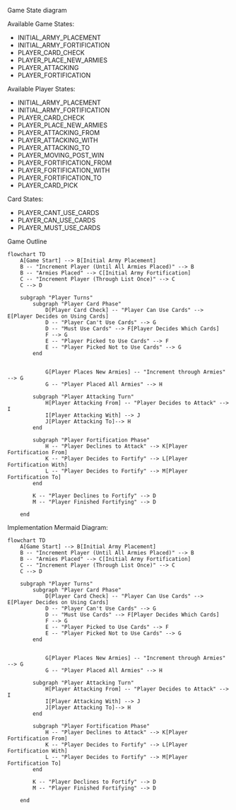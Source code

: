 Game State diagram

Available Game States:
  - INITIAL_ARMY_PLACEMENT
  - INITIAL_ARMY_FORTIFICATION
  - PLAYER_CARD_CHECK
  - PLAYER_PLACE_NEW_ARMIES
  - PLAYER_ATTACKING
  - PLAYER_FORTIFICATION

Available Player States:
  - INITIAL_ARMY_PLACEMENT
  - INITIAL_ARMY_FORTIFICATION
  - PLAYER_CARD_CHECK
  - PLAYER_PLACE_NEW_ARMIES
  - PLAYER_ATTACKING_FROM
  - PLAYER_ATTACKING_WITH
  - PLAYER_ATTACKING_TO
  - PLAYER_MOVING_POST_WIN
  - PLAYER_FORTIFICATION_FROM
  - PLAYER_FORTIFICATION_WITH
  - PLAYER_FORTIFICATION_TO
  - PLAYER_CARD_PICK

Card States:
  - PLAYER_CANT_USE_CARDS
  - PLAYER_CAN_USE_CARDS
  - PLAYER_MUST_USE_CARDS

Game Outline
```mermaid
flowchart TD
    A[Game Start] --> B[Initial Army Placement]
    B -- "Increment Player (Until All Armies Placed)" --> B
    B -- "Armies Placed" --> C[Initial Army Fortification]
    C -- "Increment Player (Through List Once)" --> C
    C --> D
    
    subgraph "Player Turns"
        subgraph "Player Card Phase"
            D[Player Card Check] -- "Player Can Use Cards" --> E[Player Decides on Using Cards]
            D -- "Player Can't Use Cards" --> G
            D -- "Must Use Cards" --> F[Player Decides Which Cards]
            F --> G
            E -- "Player Picked to Use Cards" --> F
            E -- "Player Picked Not to Use Cards" --> G
        end
        

            G[Player Places New Armies] -- "Increment through Armies" --> G
            G -- "Player Placed All Armies" --> H
        
        subgraph "Player Attacking Turn"
            H[Player Attacking From] -- "Player Decides to Attack" --> I
            I[Player Attacking With] --> J
            J[Player Attacking To]--> H
        end
        
        subgraph "Player Fortification Phase"
            H -- "Player Declines to Attack" --> K[Player Fortification From]
            K -- "Player Decides to Fortify" --> L[Player Fortification With]
            L -- "Player Decides to Fortify" --> M[Player Fortification To]
        end
        
        K -- "Player Declines to Fortify" --> D
        M -- "Player Finished Fortifying" --> D
        
    end
```


Implementation Mermaid Diagram:
```mermaid
flowchart TD
    A[Game Start] --> B[Initial Army Placement]
    B -- "Increment Player (Until All Armies Placed)" --> B
    B -- "Armies Placed" --> C[Initial Army Fortification]
    C -- "Increment Player (Through List Once)" --> C
    C --> D
    
    subgraph "Player Turns"
        subgraph "Player Card Phase"
            D[Player Card Check] -- "Player Can Use Cards" --> E[Player Decides on Using Cards]
            D -- "Player Can't Use Cards" --> G
            D -- "Must Use Cards" --> F[Player Decides Which Cards]
            F --> G
            E -- "Player Picked to Use Cards" --> F
            E -- "Player Picked Not to Use Cards" --> G
        end
        

            G[Player Places New Armies] -- "Increment through Armies" --> G
            G -- "Player Placed All Armies" --> H
        
        subgraph "Player Attacking Turn"
            H[Player Attacking From] -- "Player Decides to Attack" --> I
            I[Player Attacking With] --> J
            J[Player Attacking To]--> H
        end
        
        subgraph "Player Fortification Phase"
            H -- "Player Declines to Attack" --> K[Player Fortification From]
            K -- "Player Decides to Fortify" --> L[Player Fortification With]
            L -- "Player Decides to Fortify" --> M[Player Fortification To]
        end
        
        K -- "Player Declines to Fortify" --> D
        M -- "Player Finished Fortifying" --> D
        
    end
```
